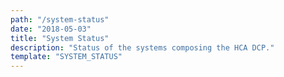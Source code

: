 ```yaml
---
path: "/system-status"
date: "2018-05-03"
title: "System Status"
description: "Status of the systems composing the HCA DCP."
template: "SYSTEM_STATUS"
---
```

